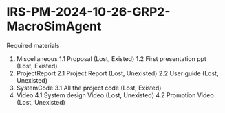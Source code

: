 # IRS-PM-2024-10-26-GRP2-MacroSimAgent
Required materials
1. Miscellaneous
  1.1 Proposal (Lost, Existed)
  1.2 First presentation ppt (Lost, Existed)
2. ProjectReport
  2.1 Project Report (Lost, Unexisted)
  2.2 User guide (Lost, Unexisted)
3. SystemCode
  3.1 All the project code (Lost, Existed)
4. Video
  4.1 System design Video (Lost, Unexisted)
  4.2 Promotion Video (Lost, Unexisted)
